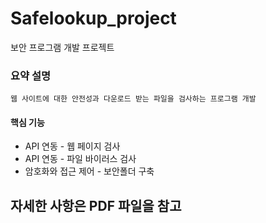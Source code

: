 # Safelookup_project
보안 프로그램 개발 프로젝트
### 요약 설명 ###
`웹 사이트에 대한 안전성과 다운로드 받는 파일을 검사하는 프로그램 개발`
#### 핵심 기능 ####
- API 연동 - 웹 페이지 검사
- API 연동 - 파일 바이러스 검사
- 암호화와 접근 제어 - 보안폴더 구축
## 자세한 사항은 PDF 파일을 참고 ##
